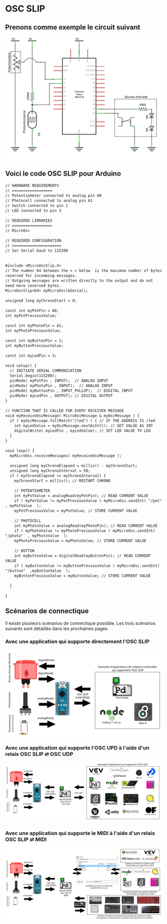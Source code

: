 # OSC SLIP

## Prenons comme exemple le circuit suivant

![Circuit avec un bouton d'arcade, une photorésistance et un potentiometre](./bouton_arcade_photocell_potentiometre.svg)

## Voici le code OSC SLIP pour Arduino

```Arduino
// HARDWARE REQUIREMENTS
// ==================
// Potentiometer connected to analog pin A0
// Photocell connected to analog pin A1
// Switch connected to pin 2
// LED connected to pin 3

// REQUIRED LIBRARIES
// ==================
// MicroOsc

// REQUIRED CONFIGURATION
// ======================
// Set Serial baud to 115200


#include <MicroOscSlip.h>
// The number 64 between the < > below  is the maximum number of bytes reserved for incomming messages.
// Outgoing messages are written directly to the output and do not need more reserved bytes.
MicroOscSlip<64> myMicroOsc(&Serial);

unsigned long myChronoStart = 0;

const int myPotPin = A0;
int myPotPreviousValue;

const int myPhotoPin = A1;
int myPhotoPreviousValue;

const int myButtonPin = 2;
int myButtonPreviousValue;

const int myLedPin = 3;

void setup() {
  // INITIATE SERIAL COMMUNICATION
  Serial.begin(115200);
  pinMode( myPotPin , INPUT);  // ANALOG INPUT
  pinMode( myPhotoPin , INPUT);  // ANALOG INPUT
  pinMode( myButtonPin , INPUT_PULLUP);  // DIGITAL INPUT
  pinMode( myLedPin , OUTPUT); // DIGITAL OUTPUT
}

// FUNCTION THAT IS CALLED FOR EVERY RECEIVED MESSAGE
void myReceiveOscMessage( MicroOscMessage & myOscMessage ) {
  if ( myOscMessage.fullMatch("/led") ) { // IF THE ADDRESS IS /led
    int myLedValue = myOscMessage.nextAsInt(); // GET VALUE AS INT
    digitalWrite( myLedPin , myLedValue); // SET LED VALUE TO LED
  }
}

void loop() {
  myMicroOsc.receiveMessages( myReceiveOscMessage );

  unsigned long myChronoElapsed = millis() - myChronoStart;
  unsigned long myChronoInterval = 50;
  if ( myChronoElapsed >= myChronoInterval) {
    myChronoStart = millis(); // RESTART CHRONO

    // POTENTIOMETER
    int myPotValue = analogRead(myPotPin); // READ CURRENT VALUE
    if ( myPotValue != myPotPreviousValue ) myMicroOsc.sendInt( "/pot" , myPotValue  );
    myPotPreviousValue = myPotValue; // STORE CURRENT VALUE
    
    // PHOTOCELL
    int myPhotoValue = analogRead(myPhotoPin); // READ CURRENT VALUE
    if ( myPhotoValue != myPhotoPreviousValue ) myMicroOsc.sendInt( "/photo"  , myPhotoValue  );
    myPhotoPreviousValue = myPhotoValue; // STORE CURRENT VALUE

    // BUTTON
    int myButtonValue = digitalRead(myButtonPin); // READ CURRENT VALUE
    if ( myButtonValue != myButtonPreviousValue ) myMicroOsc.sendInt( "/button"  ,myButtonValue  );
    myButtonPreviousValue = myButtonValue; // STORE CURRENT VALUE

  }
  
}
```


## Scénarios de connectique

Il existe plusieurs scénarios de connectique possible. Les trois scénarios suivants sont détaillés dans les prochaines pages.

### Avec une application qui supporte directement l'OSC SLIP

![Scénario de connectique à une application qui supporte directement l'OSC SLIP](./osc_slip_connectique_directe.svg)

### Avec une application qui supporte l'OSC UPD à l'aide d'un relais OSC SLIP ⇄ OSC UDP

![Schématisation de la chaîne de connectique OSC SLIP ⇄ OSC UDP](./osc_slip_connectique.svg)

### Avec une application qui supporte le MIDI à l'aide d'un relais OSC SLIP ⇄ MIDI

![Schématisation de la chaîne de connectique OSC SLIP ⇄ MIDI](./osc_slip_connectique_midi.svg)


